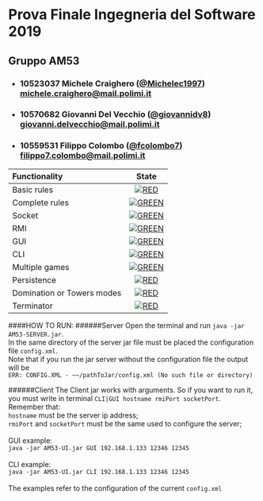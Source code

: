 # Prova Finale Ingegneria del Software 2019
## Gruppo AM53

- ###   10523037    Michele Craighero ([@Michelec1997](https://github.com/Michelec1997))<br>michele.craighero@mail.polimi.it
- ###   10570682    Giovanni Del Vecchio ([@giovannidv8](https://github.com/giovannidv8))<br>giovanni.delvecchio@mail.polimi.it
- ###   10559531    Filippo Colombo ([@fcolombo7](https://github.com/fcolombo7))<br>filippo7.colombo@mail.polimi.it

| Functionality | State |
|:-----------------------|:------------------------------------:|
| Basic rules | [![RED](https://placehold.it/15/f03c15/f03c15)](#) |
| Complete rules | [![GREEN](https://placehold.it/15/44bb44/44bb44)](#) |
| Socket | [![GREEN](https://placehold.it/15/44bb44/44bb44)](#) |
| RMI | [![GREEN](https://placehold.it/15/44bb44/44bb44)](#) |
| GUI | [![GREEN](https://placehold.it/15/44bb44/44bb44)](#) |
| CLI | [![GREEN](https://placehold.it/15/44bb44/44bb44)](#) |
| Multiple games | [![GREEN](https://placehold.it/15/44bb44/44bb44)](#) |
| Persistence | [![RED](https://placehold.it/15/f03c15/f03c15)](#) |
| Domination or Towers modes | [![RED](https://placehold.it/15/f03c15/f03c15)](#) |
| Terminator | [![RED](https://placehold.it/15/f03c15/f03c15)](#) |

<!--
[![RED](https://placehold.it/15/f03c15/f03c15)](#)
[![YELLOW](https://placehold.it/15/ffdd00/ffdd00)](#)
[![GREEN](https://placehold.it/15/44bb44/44bb44)](#)
-->

####HOW TO RUN:
######Server
Open the terminal and run `java -jar AM53-SERVER.jar`. 
<br>In the same directory of the server jar file must be placed the configuration file `config.xml`. <br>Note that if you run the jar server without the configuration file the output will be 
<br>`ERR: CONFIG.XML - ~~/pathToJar/config.xml (No such file or directory)`

######Client
The Client jar works with arguments. So if you want to run it, you must write in terminal `CLI|GUI hostname rmiPort socketPort`.
<br>Remember that: <br>`hostname` must be the server ip address;
<br>`rmiPort` and `socketPort` must be the same used to configure the server;
<br><br>GUI example:
<br>`java -jar AM53-UI.jar GUI 192.168.1.133 12346 12345`
<br><br>CLI example:
<br>`java -jar AM53-UI.jar CLI 192.168.1.133 12346 12345`
<br><br>The examples refer to the configuration of the current `config.xml`
